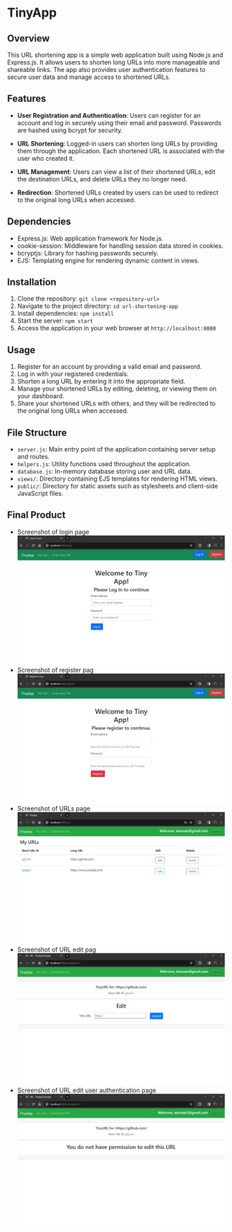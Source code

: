 # TinyApp

## Overview

This URL shortening app is a simple web application built using Node.js and Express.js. It allows users to shorten long URLs into more manageable and shareable links. The app also provides user authentication features to secure user data and manage access to shortened URLs.

## Features

- **User Registration and Authentication**: Users can register for an account and log in securely using their email and password. Passwords are hashed using bcrypt for security.
  
- **URL Shortening**: Logged-in users can shorten long URLs by providing them through the application. Each shortened URL is associated with the user who created it.

- **URL Management**: Users can view a list of their shortened URLs, edit the destination URLs, and delete URLs they no longer need.

- **Redirection**: Shortened URLs created by users can be used to redirect to the original long URLs when accessed.

## Dependencies

- Express.js: Web application framework for Node.js.
- cookie-session: Middleware for handling session data stored in cookies.
- bcryptjs: Library for hashing passwords securely.
- EJS: Templating engine for rendering dynamic content in views.

## Installation

1. Clone the repository: `git clone <repository-url>`
2. Navigate to the project directory: `cd url-shortening-app`
3. Install dependencies: `npm install`
4. Start the server: `npm start`
5. Access the application in your web browser at `http://localhost:8080`

## Usage

1. Register for an account by providing a valid email and password.
2. Log in with your registered credentials.
3. Shorten a long URL by entering it into the appropriate field.
4. Manage your shortened URLs by editing, deleting, or viewing them on your dashboard.
5. Share your shortened URLs with others, and they will be redirected to the original long URLs when accessed.

## File Structure

- `server.js`: Main entry point of the application containing server setup and routes.
- `helpers.js`: Utility functions used throughout the application.
- `database.js`: In-memory database storing user and URL data.
- `views/`: Directory containing EJS templates for rendering HTML views.
- `public/`: Directory for static assets such as stylesheets and client-side JavaScript files.

## Final Product
- Screenshot of login page
!["Screenshot of login page"](https://github.com/rosario-je/tinyapp-/blob/main/docs/login-page.jpg)
- Screenshot of register pag
!["Screenshot of register page"](https://github.com/rosario-je/tinyapp-/blob/main/docs/register-page.jpg)
- Screenshot of URLs page
!["Screenshot of URLs page"](https://github.com/rosario-je/tinyapp-/blob/main/docs/urls-page.jpg)
- Screenshot of URL edit pag
!["Screenshot of URL edit page"](https://github.com/rosario-je/tinyapp-/blob/main/docs/url-edit-page.jpg)
- Screenshot of URL edit user authentication page
!["Screenshot of URL edit user authentication page"](https://github.com/rosario-je/tinyapp-/blob/main/docs/url-auth-edit-page.jpg)